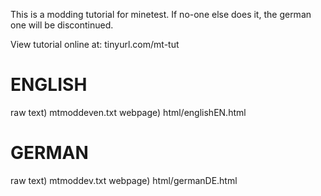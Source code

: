 This is a modding tutorial for minetest.
If no-one else does it, the german one will be discontinued.

View tutorial online at: tinyurl.com/mt-tut

ENGLISH
=======

raw text) mtmoddeven.txt
webpage) html/englishEN.html

GERMAN
======

raw text) mtmoddev.txt
webpage) html/germanDE.html